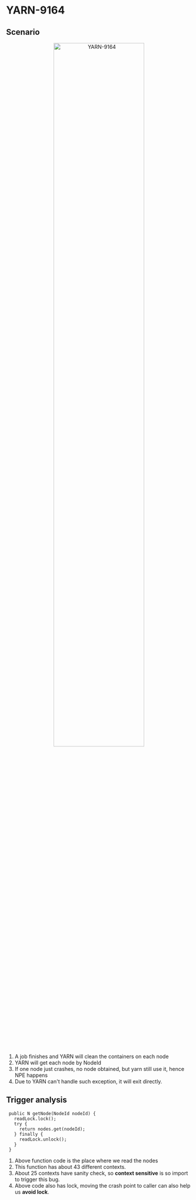 # YARN-9164

## Scenario

<div  align="center">    
 <img src="https://github.com/lujiefsi/CrashTuner/blob/master/pictures/9164.png" width="70%" height="70%" alt="YARN-9164" align=center />
</div>

1. A job finishes and YARN will clean the containers on each node
2. YARN will get each node by NodeId
3. If one node just crashes, no node obtained, but yarn still use it, hence NPE happens
4. Due to YARN can't handle such exception, it will exit directly.  

## Trigger analysis

```
 public N getNode(NodeId nodeId) {
   readLock.lock();
   try {
     return nodes.get(nodeId);
   } finally {
     readLock.unlock();
   }
 }
```

1. Above function code is the place where we read the nodes
2. This function has about 43 different contexts.
3. About 25 contexts have sanity check, so **context sensitive** is so import to trigger this bug.
4. Above code also has lock, moving the crash point to caller can also help us **avoid lock**. 